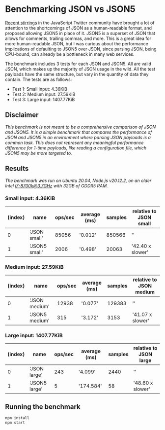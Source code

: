 # Benchmarking JSON vs JSON5

[Recent stirrings](https://twitter.com/jarredsumner/status/1779997854075171184) in the JavaScript Twitter community have brought a lot of attention to the shortcomings of JSON as a human-readable format, and proposed allowing JSON5 in place of it. JSON5 is a superset of JSON that allows for comments, trailing commas, and more. This is a great idea for more human-readable JSON, but I was curious about the performance implications of defaulting to JSON5 over JSON, since parsing JSON, being CPU-bound, can already be a bottleneck in many web services.

The benchmark includes 3 tests for each JSON and JSON5. All are valid JSON, which makes up the majority of JSON usage in the wild. All the test payloads have the same structure, but vary in the quantity of data they contain. The tests are as follows:

- Test 1: Small input: 4.36KiB
- Test 2: Medium input: 27.59KiB
- Test 3: Large input: 1407.77KiB

## Disclaimer

_This benchmark is not meant to be a comprehensive comparison of JSON and JSON5. It is a simple benchmark that compares the performance of JSON and JSON5 in an environment where parsing JSON payloads is a common task. This does not represent any meaningful performance difference for 1-time payloads, like reading a configuration file, which JSON5 may be more targeted to._

## Results

_The benchmark was run on Ubuntu 20.04, Node.js v20.12.2, on an older Intel i7-8700k@3.7GHz with 32GB of GDDR5 RAM._

### Small input: 4.36KiB

| (index) | name          | ops/sec | average (ms) | samples | relative to JSON small |
| ------- | ------------- | ------- | ------------ | ------- | ---------------------- |
| 0       | 'JSON small'  | 85056   | '0.012'      | 850566  | ''                     |
| 1       | 'JSON5 small' | 2006    | '0.498'      | 20063   | '42.40 x slower'       |

### Medium input: 27.59KiB

| (index) | name           | ops/sec | average (ms) | samples | relative to JSON medium |
| ------- | -------------- | ------- | ------------ | ------- | ----------------------- |
| 0       | 'JSON medium'  | 12938   | '0.077'      | 129383  | ''                      |
| 1       | 'JSON5 medium' | 315     | '3.172'      | 3153    | '41.07 x slower'        |

### Large input: 1407.77KiB

| (index) | name          | ops/sec | average (ms) | samples | relative to JSON large |
| ------- | ------------- | ------- | ------------ | ------- | ---------------------- |
| 0       | 'JSON large'  | 243     | '4.099'      | 2440    | ''                     |
| 1       | 'JSON5 large' | 5       | '174.584'    | 58      | '48.60 x slower'       |

## Running the benchmark

```sh
npm install
npm start
```
